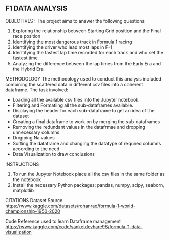 ## F1 DATA ANALYSIS

OBJECTIVES : 
The project aims to answer the following questions:
1. Exploring the relationship between Starting Grid position and the Final race position
2. Identifying the most dangerous track in Formula 1 racing
3. Identifying the driver who lead most laps in F-1
4. Identifying the fastest lap time recorded for each track and who set the fastest time
5. Analyzing the difference between the lap times from the Early Era and the Hybrid Era

METHODOLOGY
The methodology used to conduct this analysis included combining the scattered data in different csv files into a coherent dataframe. The task involved:
* Loading all the available csv files into the Jupyter notebook. 
* Filtering and Formatiing all the sub-dataframes available. 
* Displaying the header for each sub-dataframe to get an idea of the dataset
* Creating a final dataframe to work on by merging the sub-dataframes
* Removing the redundant values in the datafrmae and dropping unnecessary columns
* Dropping Na values 
* Sorting the dataframe and changing the datatype of required columns according to the need
* Data Visualization to draw conclusions

INSTRUCTIONS
1. To run the Jupyter Notebook place all the csv files in the same folder as the notebook
2. Install the necessary Python packages: pandas, numpy, scipy, seaborn, matplotlib

CITATIONS
Dataset Source
https://www.kaggle.com/datasets/rohanrao/formula-1-world-championship-1950-2020

Code Reference used to learn Dataframe management
https://www.kaggle.com/code/sanketdevhare98/formula-1-data-visualization
